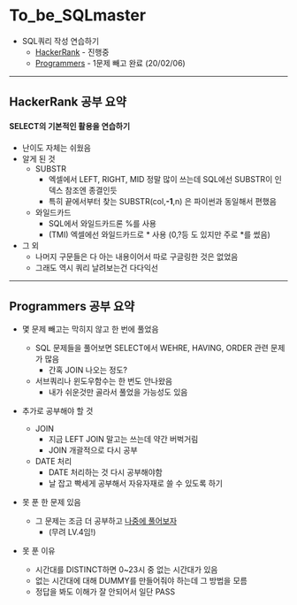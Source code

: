 # To_be_SQLmaster
* SQL쿼리 작성 연습하기
  * [HackerRank](https://www.hackerrank.com/domains/sql?filters%5Bstatus%5D%5B%5D=unsolved&badge_type=sql) - 진행중
  * [Programmers](https://programmers.co.kr/learn/challenges?tab=sql_practice_kit) - 1문제 빼고 완료 (20/02/06)
- - - -
## HackerRank 공부 요약

#### SELECT의 기본적인 활용을 연습하기
* 난이도 자체는 쉬웠음
* 알게 된 것
  * SUBSTR
    * 엑셀에서 LEFT, RIGHT, MID 정말 많이 쓰는데 SQL에선 SUBSTR이 인덱스 참조엔 종결인듯
    * 특히 끝에서부터 찾는 SUBSTR(col,**-1**,n) 은 파이썬과 동일해서 편했음
  * 와일드카드
    * SQL에서 와일드카드론 %를 사용
    * (TMI) 엑셀에선 와일드카드로 * 사용 (0,?등 도 있지만 주로 *를 썼음)
* 그 외
  * 나머지 구문들은 다 아는 내용이어서 따로 구글링한 것은 없었음
  * 그래도 역시 쿼리 날려보는건 다다익선
  
  

- - - -
## Programmers 공부 요약
* 몇 문제 빼고는 막히지 않고 한 번에 풀었음
  * SQL 문제들을 풀어보면 SELECT에서 WEHRE, HAVING, ORDER 관련 문제가 많음
    * 간혹 JOIN 나오는 정도?
  * 서브쿼리나 윈도우함수는 한 번도 안나왔음
    * 내가 쉬운것만 골라서 풀었을 가능성도 있음
* 추가로 공부해야 할 것
  * JOIN
    * 지금 LEFT JOIN 말고는 쓰는데 약간 버벅거림
    * JOIN 개괄적으로 다시 공부
  * DATE 처리
    * DATE 처리하는 것 다시 공부해야함
    * 날 잡고 빡세게 공부해서 자유자재로 쓸 수 있도록 하기
 
* 못 푼 한 문제 있음
  * 그 문제는 조금 더 공부하고 [나중에 풀어보자](https://programmers.co.kr/learn/courses/30/lessons/59413)
    * (무려 LV.4임!)
 * 못 푼 이유
   * 시간대를 DISTINCT하면 0~23시 중 없는 시간대가 있음
   * 없는 시간대에 대해 DUMMY를 만들어줘야 하는데 그 방법을 모름
   * 정답을 봐도 이해가 잘 안되어서 일단 PASS

